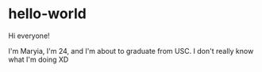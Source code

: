 # hello-world

Hi everyone!

I'm Maryia, I'm 24, and I'm about to graduate from USC.
I don't really know what I'm doing XD
